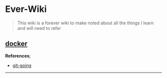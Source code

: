 # Ever-Wiki
> This wiki is a forever wiki to make noted about all the things I learn and will need to refer

[docker](devops/docker.md)
---
**References**;
* [git-going](https://github.com/cyber-mint/git-going)

---